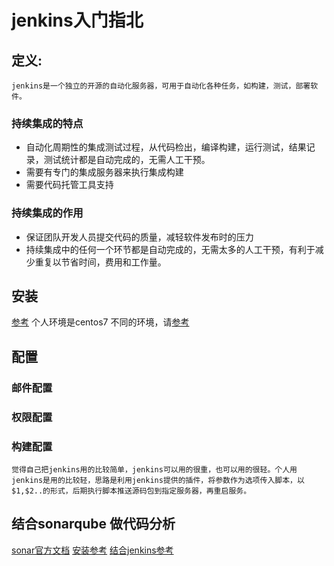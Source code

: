 # jenkins入门指北

## 定义:
	jenkins是一个独立的开源的自动化服务器，可用于自动化各种任务，如构建，测试，部署软件。
### 持续集成的特点
* 自动化周期性的集成测试过程，从代码检出，编译构建，运行测试，结果记录，测试统计都是自动完成的，无需人工干预。
* 需要有专门的集成服务器来执行集成构建
* 需要代码托管工具支持
### 持续集成的作用
* 保证团队开发人员提交代码的质量，减轻软件发布时的压力
* 持续集成中的任何一个环节都是自动完成的，无需太多的人工干预，有利于减少重复以节省时间，费用和工作量。

## 安装
[参考](https://wiki.jenkins.io/display/JENKINS/Installing+Jenkins+on+Red+Hat+distributions)
个人环境是centos7
不同的环境，请[参考](https://wiki.jenkins.io/display/JENKINS/Installing+Jenkins)

## 配置

### 邮件配置

### 权限配置

### 构建配置
	觉得自己把jenkins用的比较简单，jenkins可以用的很重，也可以用的很轻。个人用jenkins是用的比较轻，思路是利用jenkins提供的插件，将参数作为选项传入脚本，以$1,$2..的形式，后期执行脚本推送源码包到指定服务器，再重启服务。

## 结合sonarqube 做代码分析
[sonar官方文档](http://docs.sonarqube.org/display/SONAR/Analyzing+with+SonarQube+Scanner)
[安装参考](https://www.ibm.com/developerworks/cn/opensource/os-sonarqube/index.html)
[结合jenkins参考](https://docs.sonarqube.org/display/SCAN/Analyzing+with+SonarQube+Scanner+for+Jenkins)

